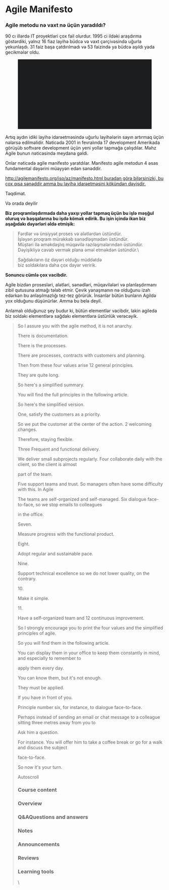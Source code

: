 # Agile Manifesto

### Agile metodu nə vaxt nə üçün yaradıldı?

90 cı illərdə IT proyektləri çox fail olurdur. 1995 ci ildəki araşdırma göstərdiki, yalnız 16 fiaz layihə büdcə və vaxt çərçivəsində uğurla yekunlaşdı. 31 faiz başa çatdırılmadı və 53 faizində ya büdcə aşıldı yada gecikmələr oldu.

<figure><img src=".gitbook/assets/image.png" alt=""><figcaption></figcaption></figure>

Artıq aydın idiki layihə idarəetməsində uğurlu layihələrin sayın artırmaq üçün nələrsə edilməlidir. Nəticədə 2001 in fevralında 17 development Amerikada görüşüb softvare development üçün yeni yollar tapmağa çalışdılar. Məhz Agile bunun nəticəsində meydana gəldi.

Onlar nəticədə agile manifesto yaratdılar. Manifesto agile metodun 4 əsas fundamental dəyərini müəyyən edən sənəddir.

[http://agilemanifesto.org/iso/az/manifesto.html buradan görə bilərsinizki, bu çox qısa sənəddir amma bu layihə idarəetməsini kökündən dəyişdir.](http://agilemanifesto.org/iso/az/manifesto.html)

Təqdimat.

Və orada deyilir

**Biz proqramlaşdırmada daha yaxşı yollar tapmaq üçün bu işlə məşğul oluruq və başqalarına bu işdə kömək edirik. Bu işin içində ikən biz aşağıdakı dəyərləri əldə etmişik:**

> Fərdlər və ünsiyyət proses və alətlərdən üstündür.\
> İşləyən proqram mürəkkəb sənədləşmədən üstündür.\
> Müştəri ilə əməkdaşlıq müqavilə razılaşmalarından üstündür.\
> Dəyişikliyə cavab vermək plana əməl etməkdən üstündür.\
>
>
> Sağdakıların öz dəyəri olduğu müddətdə\
> biz soldakılara daha çox dəyər veririk.
>
>

**Sonuncu cümlə çox vacibdir.**&#x20;

Agile bizdən prosesləri, alətləri, sənədləri, müqavilələri və planlaşdırmanı zibil qutusuna atmağı tələb etmir. Çevik yanaşmanın nə olduğunu izah edərkən bu anlaşılmazlığı tez-tez görürük. İnsanlar bütün bunların Agildə yox olduğunu düşünürlər. Amma bu belə deyil.

Anlamalı olduğunuz şey budur ki, bütün elementlər vacibdir, lakin agileda biz soldakı elementlərə sağdakı elementlərə üstünlük verəcəyik.

>
>
> So I assure you with the agile method, it is not anarchy.
>
> There is documentation.
>
> There is the processes.
>
> There are processes, contracts with customers and planning.
>
> Then from these four values arise 12 general principles.
>
> They are quite long.
>
> So here's a simplified summary.
>
> You will find the full principles in the following article.
>
> So here's the simplified version.
>
> One, satisfy the customers as a priority.
>
> So we put the customer at the center of the action. 2 welcoming changes.
>
> Therefore, staying flexible.
>
> Three Frequent and functional delivery.
>
> We deliver small subprojects regularly. Four collaborate daily with the client, so the client is almost
>
> part of the team.
>
> Five support teams and trust. So managers often have some difficulty with this. In Agile
>
> The teams are self-organized and self-managed. Six dialogue face-to-face, so we stop emails to colleagues
>
> in the office.
>
> Seven.
>
> Measure progress with the functional product.
>
> Eight.
>
> Adopt regular and sustainable pace.
>
> Nine.
>
> Support technical excellence so we do not lower quality, on the contrary.
>
> 10\.
>
> Make it simple.
>
> 11\.
>
> Have a self-organized team and 12 continuous improvement.
>
> So I strongly encourage you to print the four values and the simplified principles of agile.
>
> So you will find them in the following article.
>
> You can display them in your office to keep them constantly in mind, and especially to remember to
>
> apply them every day.
>
> You can know them, but it's not enough.
>
> They must be applied.
>
> If you have in front of you.
>
> Principle number six, for instance, to dialogue face-to-face.
>
> Perhaps instead of sending an email or chat message to a colleague sitting three metres away from you to
>
> Ask him a question.
>
> For instance. You will offer him to take a coffee break or go for a walk and discuss the subject
>
> face-to-face.
>
> So now it's your turn.
>
> Autoscroll
>
> ###
>
> ### Course content
>
> ### Overview
>
> ### Q\&AQuestions and answers
>
> ### Notes
>
> ### Announcements
>
> ### Reviews
>
> ### Learning tools
>
> \
>
